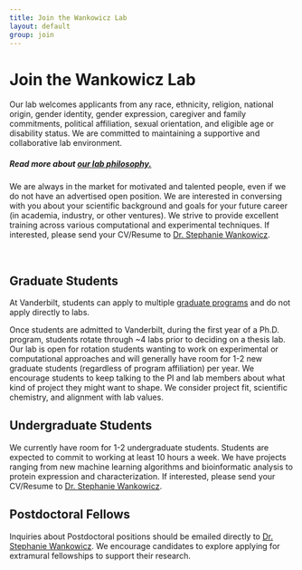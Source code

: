```yaml
---
title: Join the Wankowicz Lab
layout: default
group: join
---
```


# Join the Wankowicz Lab

Our lab welcomes applicants from any race, ethnicity, religion, national origin, gender identity, gender expression, caregiver and family commitments, political affiliation, sexual orientation, and eligible age or disability status. We are committed to maintaining a supportive and collaborative lab environment.

##### Read more about [our lab philosophy.](/philosophy/)

We are always in the market for motivated and talented people, even if we do not have an advertised open position. We are interested in conversing with you about your scientific background and goals for your future career (in academia, industry, or other ventures). We strive to provide excellent training across various computational and experimental techniques. If interested, please send your CV/Resume to <a href="mailto:stephanie@wankowiczlab.com">Dr. Stephanie Wankowicz</a>.

<br/>


## Graduate Students

At Vanderbilt, students can apply to multiple [graduate programs](https://medschool.vanderbilt.edu/bret/prospective-students/) and do not apply directly to labs. 

Once students are admitted to Vanderbilt, during the first year of a Ph.D. program, students rotate through ~4 labs prior to deciding on a thesis lab. Our lab is open for rotation students wanting to work on experimental or computational approaches and will generally have room for 1-2 new graduate students (regardless of program affiliation) per year. We encourage students to keep talking to the PI and lab members about what kind of project they might want to shape. We consider project fit, scientific chemistry, and alignment with lab values. 


## Undergraduate Students

We currently have room for 1-2 undergraduate students. Students are expected to commit to working at least 10 hours a week. We have projects ranging from new machine learning algorithms and bioinformatic analysis to protein expression and characterization. If interested, please send your CV/Resume to <a href="mailto:stephanie@wankowiczlab.com">Dr. Stephanie Wankowicz</a>.

## Postdoctoral Fellows

Inquiries about Postdoctoral positions should be emailed directly to <a href="mailto:stephanie@wankowiczlab.com">Dr. Stephanie Wankowicz</a>. We encourage candidates to explore applying for extramural fellowships to support their research.



